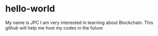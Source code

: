 # hello-world
My name is JPC I am very interested in learning about Blockchain.
This github will help me host my codes in the future
